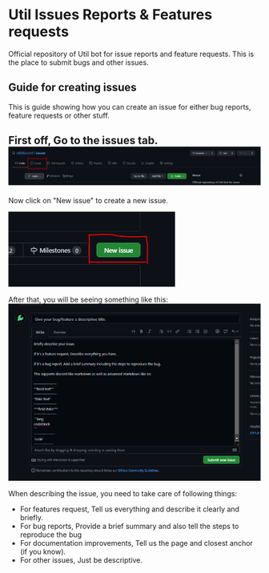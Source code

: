 # Util Issues Reports & Features requests
Official repository of Util bot for issue reports and feature requests. This is the place to submit bugs and other issues.

## Guide for creating issues
This is guide showing how you can create an issue for either bug reports, feature requests or other stuff.

First off, Go to the issues tab. 
![Issues Tab](screenshots/issues_tab.png)
----
Now click on "New issue" to create a new issue.


![Create a new issue](screenshots/open_issue.png)

After that, you will be seeing something like this:
![Describe issue](screenshots/describe_issue.PNG)

When describing the issue, you need to take care of following things:
- For features request, Tell us everything and describe it clearly and briefly.
- For bug reports, Provide a brief summary and also tell the steps to reproduce the bug
- For documentation improvements, Tell us the page and closest anchor (if you know).
- For other issues, Just be descriptive.

